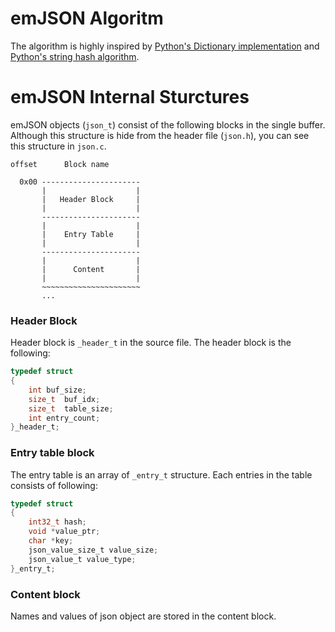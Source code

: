 emJSON Algoritm
===============

The algorithm is highly inspired by [Python's Dictionary implementation](http://svn.python.org/projects/python/trunk/Objects/dictobject.c) and [Python's string hash algorithm](https://svn.python.org/projects/python/trunk/Objects/stringobject.c).


emJSON Internal Sturctures
==========================

emJSON objects (`json_t`) consist of the following blocks in the single buffer.
Although this structure is hide from the header file (`json.h`), you can see 
this structure in `json.c`.

```
offset		Block name

  0x00 ----------------------
       |                    |
       |   Header Block     |
       |                    |
       ----------------------
       |                    |
       |    Entry Table     |
       |                    |
       ----------------------
       |                    |
       |      Content       |
       |                    |
       ~~~~~~~~~~~~~~~~~~~~~~
  	   ...
```

### Header Block

Header block is `_header_t` in the source file. The header block is the following:

``` C
typedef struct
{
    int buf_size;
    size_t  buf_idx;
    size_t  table_size;
    int entry_count;
}_header_t;
```

### Entry table block

The entry table is an array of `_entry_t` structure. Each entries in the table
consists of following:

``` C
typedef struct
{
    int32_t hash;
    void *value_ptr;
    char *key;
    json_value_size_t value_size;
    json_value_t value_type;
}_entry_t;
```


### Content block

Names and values of json object are stored in the content block.
